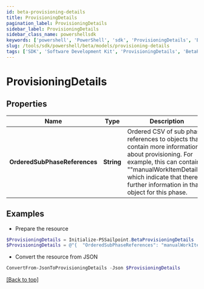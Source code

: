 ```yaml
---
id: beta-provisioning-details
title: ProvisioningDetails
pagination_label: ProvisioningDetails
sidebar_label: ProvisioningDetails
sidebar_class_name: powershellsdk
keywords: ['powershell', 'PowerShell', 'sdk', 'ProvisioningDetails', 'BetaProvisioningDetails'] 
slug: /tools/sdk/powershell/beta/models/provisioning-details
tags: ['SDK', 'Software Development Kit', 'ProvisioningDetails', 'BetaProvisioningDetails']
---
```



# ProvisioningDetails

## Properties

Name | Type | Description | Notes
------------ | ------------- | ------------- | -------------
**OrderedSubPhaseReferences** | **String** | Ordered CSV of sub phase references to objects that contain more information about provisioning. For example, this can contain ""manualWorkItemDetails"" which indicate that there is further information in that object for this phase. | [optional] 

## Examples

- Prepare the resource
```powershell
$ProvisioningDetails = Initialize-PSSailpoint.BetaProvisioningDetails  -OrderedSubPhaseReferences manualWorkItemDetails
$ProvisioningDetails = @"{  "OrderedSubPhaseReferences": "manualWorkItemDetails" }"@
```

- Convert the resource from JSON
```powershell
ConvertFrom-JsonToProvisioningDetails -Json $ProvisioningDetails
```


[[Back to top]](#) 

